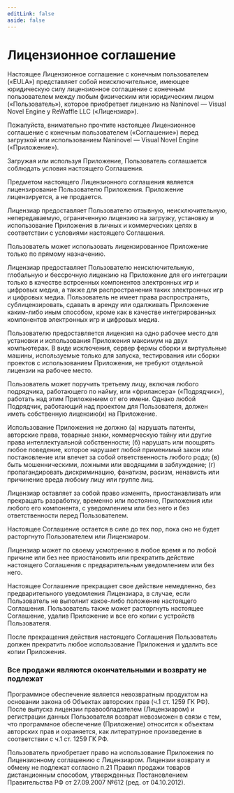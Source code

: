 ```yaml
---
editLink: false
aside: false
---
```


# Лицензионное соглашение

Настоящее Лицензионное соглашение с конечным пользователем («EULA») представляет собой неисключительное, имеющее юридическую силу лицензионное соглашение с конечным пользователем между любым физическим или юридическим лицом («Пользователь»), которое приобретает лицензию на Naninovel — Visual Novel Engine у ReWaffle LLC («Лицензиар»).

Пожалуйста, внимательно прочтите настоящее Лицензионное соглашение с конечным пользователем («Соглашение») перед загрузкой или использованием Naninovel — Visual Novel Engine («Приложение»).

Загружая или используя Приложение, Пользователь соглашается соблюдать условия настоящего Соглашения.

Предметом настоящего Лицензионного соглашения является лицензирование Пользователю Приложения. Приложение лицензируется, а не продается.

Лицензиар предоставляет Пользователю отзывную, неисключительную, непередаваемую, ограниченную лицензию на загрузку, установку и использование Приложения в личных и коммерческих целях в соответствии с условиями настоящего Соглашения.

Пользователь может использовать лицензированное Приложение только по прямому назначению.

Лицензиар предоставляет Пользователю неисключительную, глобальную и бессрочную лицензию на Приложение для его интеграции только в качестве встроенных компонентов электронных игр и цифровых медиа, а также для распространения таких электронных игр и цифровых медиа. Пользователь не имеет права распространять, сублицензировать, сдавать в аренду или одалживать Приложение каким-либо иным способом, кроме как в качестве интегрированных компонентов электронных игр и цифровых медиа.

Пользователю предоставляется лицензия на одно рабочее место для установки и использования Приложения максимум на двух компьютерах. В виде исключения, сервер фермы сборки и виртуальные машины, используемые только для запуска, тестирования или сборки проектов с использованием Приложения, не требуют отдельной лицензии на рабочее место.

Пользователь может поручить третьему лицу, включая любого подрядчика, работающего по найму, или «фрилансера» («Подрядчик»), работать над этим Приложением от его имени. Однако любой Подрядчик, работающий над проектом для Пользователя, должен иметь собственную лицензию(и) на Приложение.

Использование Приложения не должно (a) нарушать патенты, авторские права, товарные знаки, коммерческую тайну или другие права интеллектуальной собственности; (б) нарушать или поощрять любое поведение, которое нарушает любой применимый закон или постановление или влечет за собой ответственность любого рода; (в) быть мошенническими, ложными или вводящими в заблуждение; (г) пропагандировать дискриминацию, фанатизм, расизм, ненависть или причинение вреда любому лицу или группе лиц.

Лицензиар оставляет за собой право изменять, приостанавливать или прекращать разработку, временно или постоянно, Приложения или любого его компонента, с уведомлением или без него и без ответственности перед Пользователем.

Настоящее Соглашение остается в силе до тех пор, пока оно не будет расторгнуто Пользователем или Лицензиаром.

Лицензиар может по своему усмотрению в любое время и по любой причине или без нее приостановить или прекратить действие настоящего Соглашения с предварительным уведомлением или без него.

Настоящее Соглашение прекращает свое действие немедленно, без предварительного уведомления Лицензиара, в случае, если Пользователь не выполнит какое-либо положение настоящего Соглашения. Пользователь также может расторгнуть настоящее Соглашение, удалив Приложение и все его копии с устройств Пользователя.

После прекращения действия настоящего Соглашения Пользователь должен прекратить любое использование Приложения и удалить все копии Приложения.

### Все продажи являются окончательными и возврату не подлежат

Программное обеспечение является невозвратным продуктом на основании закона об Объектах авторских прав (ч.1 ст. 1259 ГК РФ). После выпуска лицензии правообладателем (Лицензиаром) и регистрации данных Пользователя возврат невозможен в связи с тем, что программное обеспечение (Приложение) относится к объектам авторских прав и охраняется, как литературное произведение в соответствии с ч.1 ст. 1259 ГК РФ.

Пользователь приобретает право на использование Приложения по Лицензионному соглашению с Лицензиаром. Лицензии возврату и обмену не подлежат согласно п.21 Правил продажи товаров дистанционным способом, утвержденных Постановлением Правительства РФ от 27.09.2007 №612 (ред. от 04.10.2012).
